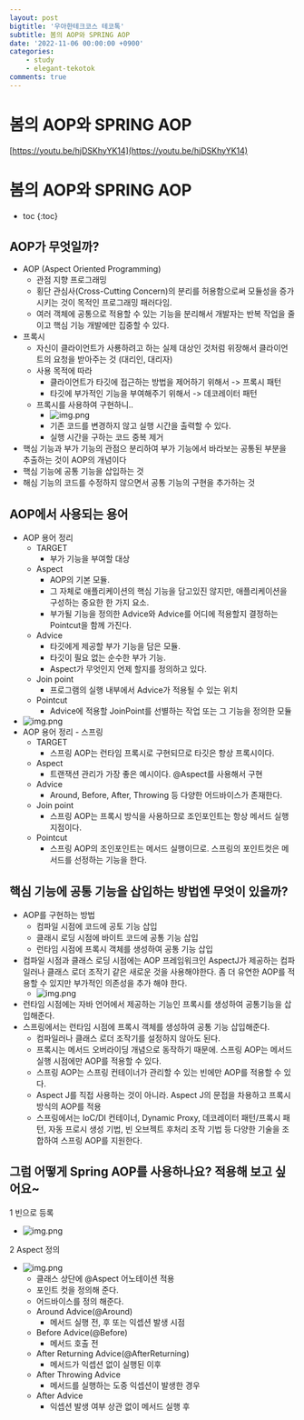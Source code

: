 ```yaml
---
layout: post
bigtitle: '우아한테크코스 테코톡'
subtitle: 봄의 AOP와 SPRING AOP
date: '2022-11-06 00:00:00 +0900'
categories:
    - study
    - elegant-tekotok
comments: true
---
```


# 봄의 AOP와 SPRING AOP
[https://youtu.be/hjDSKhyYK14](https://youtu.be/hjDSKhyYK14)

# 봄의 AOP와 SPRING AOP
* toc
{:toc}

## AOP가 무엇일까?
+ AOP (Aspect Oriented Programming)
  + 관점 지향 프로그래밍
  + 횡단 관심사(Cross-Cutting Concern)의 분리를 허용함으로써 모듈성을 증가시키는 것이 목적인 프로그래밍 패러다임.
  + 여러 객체에 공통으로 적용할 수 있는 기능을 분리해서 개발자는 반복 작업을 줄이고 핵심 기능 개발에만 집중할 수 있다.
+ 프록시 
  + 자신이 클라이언트가 사룡하려고 하는 실제 대상인 것처럼 위장해서 클라이언트의 요청을 받아주는 것 (대리인, 대리자)
  + 사용 목적에 따라
    + 클라이언트가 타깃에 접근하는 방법을 제어하기 위해서 -> 프록시 패턴
    + 타깃에 부가적인 기능을 부여해주기 위해서 -> 데코레이터 패턴 
  + 프록시를 사용하여 구현하니..
    + ![img.png](/assets/img/elegant-tekotok/BOM-SPRING-AOP.png) 
    + 기존 코드를 변경하지 않고 실행 시간을 출력할 수 있다.
    + 실행 시간을 구하는 코드 중복 제거
+ 핵심 기능과 부가 기능의 관점으 분리하여 부가 기능에서 바라보는 공통된 부분을 추출하는 것이 AOP의 개념이다
+ 핵심 기능에 공통 기능을 삽입하는 것 
+ 해심 기능의 코드를 수정하지 않으면서 공통 기능의 구현을 추가하는 것 

## AOP에서 사용되는 용어 
+ AOP 용어 정리 
  + TARGET
    + 부가 기능을 부여할 대상
  + Aspect
    + AOP의 기본 모듈. 
    + 그 자체로 애플리케이션의 핵심 기능을 담고있진 않지만, 애플리케이션을 구성하는 중요한 한 가지 요소.
    + 부가될 기능을 정의한 Advice와 Advice를 어디에 적용할지 결정하는 Pointcut을 함께 가진다.
  + Advice
    + 타깃에게 제공할 부가 기능을 담은 모듈. 
    + 타깃이 필요 없는 순수한 부가 기능.
    + Aspect가 무엇인지 언제 할지를 정의하고 있다.
  + Join point
    + 프로그램의 실행 내부에서 Advice가 적용될 수 있는 위치
  + Pointcut
    + Advice에 적용할 JoinPoint를 선별하는 작업 또는 그 기능을 정의한 모듈 
+ ![img.png](/assets/img/elegant-tekotok/BOM-SPRING-AOP2.png)
+ AOP 용어 정리 - 스프링
  + TARGET
      + 스프링 AOP는 런타임 프록시로 구현되므로 타깃은 항상 프록시이다.
  + Aspect
      + 트랜잭션 관리가 가장 좋은 예시이다. @Aspect를 사용해서 구현
  + Advice
      + Around, Before, After, Throwing 등 다양한 어드바이스가 존재한다.
  + Join point
      + 스프링 AOP는 프록시 방식을 사용하므로 조인포인트는 항상 메서드 실행 지점이다.
  + Pointcut
      + 스프링 AOP의 조인포인트는 메서드 실행이므로. 스프링의 포인트컷은 메서드를 선정하는 기능을 한다.  

## 핵심 기능에 공통 기능을 삽입하는 방법엔 무엇이 있을까?
+ AOP를 구현하는 방법
  + 컴파일 시점에 코드에 공토 기능 삽입
  + 클래시 로딩 시점에 바이트 코드에 공통 기능 삽입
  + 런타임 시점에 프록시 객체를 생성하여 공통 기능 삽입 
+ 컴파일 시점과 클래스 로딩 시점에는 AOP 프레임워크인 AspectJ가 제공하는 컴파일러나 클래스 로더 조작기 같은 새로운 것을 사용해야한다. 좀 더 유연한 AOP를 적용할 수 있지만 부가적인 의존성을 추가 해야 한다. 
  + ![img.png](../../../assets/img/elegant-tekotok/BOM-SPRING-AOP3.png)
+ 런타임 시점에는 자바 언어에서 제공하는 기능인 프록시를 생성하여 공통기능을 삽입해준다. 
+ 스프링에서는 런타임 시점에 프록시 객체를 생성하여 공통 기능 삽입해준다. 
  + 컴파일러나 클래스 로더 조작기를 설정하지 않아도 된다.
  + 프록시는 메서드 오버라이딩 개념으로 동작하기 때문에. 스프링 AOP는 메서드 실행 시점에만 AOP를 적용할 수 있다.
  + 스프링 AOP는 스프링 컨테이너가 관리할 수 있는 빈에만 AOP를 적용할 수 있다.
  + Aspect J를 직접 사용하는 것이 아니라. Aspect J의 문접을 차용하고 프록시 방식의 AOP를 적용  
  + 스프링에서는 IoC/DI 컨테이너, Dynamic Proxy, 데코레이터 패턴/프록시 패턴, 자동 프로시 생성 기법, 빈 오브젝트 후처리 조작 기법 등 다양한 기술을 조합하여 스프링 AOP를 지원한다. 

## 그럼 어떻게 Spring AOP를 사용하나요? 적용해 보고 싶어요~
1 빈으로 등록 
+ ![img.png](/assets/img/elegant-tekotok/BOM-SPRING-AOP4.png)

2 Aspect 정의
+ ![img.png](/assets/img/elegant-tekotok/BOM-SPRING-AOP5.png)
  + 클래스 상단에 @Aspect 어노테이션 적용
  + 포인트 컷을 정의해 준다. 
  + 어드바이스를 정의 해준다. 
  + Around Advice(@Around)
    + 메서드 실행 전, 후 또는 익셉션 발생 시점
  + Before Advice(@Before)
    + 메서드 호출 전
  + After Returning Advice(@AfterReturning)
    + 메서드가 익셉션 없이 실행된 이후 
  + After Throwing Advice
    + 메서드를 실행하는 도중 익셉션이 발생한 경우
  + After Advice
    + 익셉션 발생 여부 상관 없이 메서드 실행 후



  